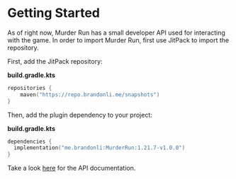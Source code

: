 # Getting Started

As of right now, Murder Run has a small developer API used for interacting with the game. In order to import Murder Run, 
first use JitPack to import the repository.

First, add the JitPack repository:

**build.gradle.kts**
```kotlin
repositories {
    maven("https://repo.brandonli.me/snapshots")
}
```

Then, add the plugin dependency to your project:

**build.gradle.kts**
```kotlin
dependencies { 
  implementation("me.brandonli:MurderRun:1.21.7-v1.0.0")
}
```

Take a look [here](api.md) for the API documentation.